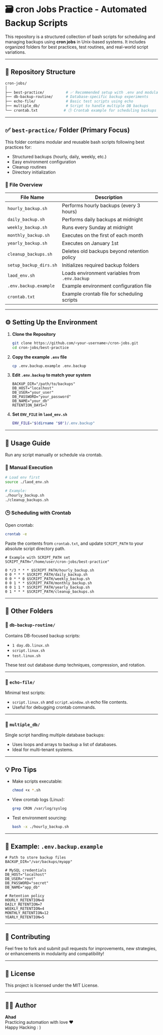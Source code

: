 
# 🗃️ cron Jobs Practice - Automated Backup Scripts

This repository is a structured collection of bash scripts for scheduling and managing backups using **cron jobs** in Unix-based systems. It includes organized folders for best practices, test routines, and real-world script variations.

---

## 📁 Repository Structure

```bash
cron-jobs/
│
├── best-practice/          # ✅ Recommended setup with .env and modular scripts
├── db-backup-routine/      # Database-specific backup experiments
├── echo-file/              # Basic test scripts using echo
├── multiple_db/            # Script to handle multiple DB backups
└── crontab.txt            # 🕒 Crontab example for scheduling backups
```

---

## ✅ `best-practice/` Folder (Primary Focus)

This folder contains modular and reusable bash scripts following best practices for:

- Structured backups (hourly, daily, weekly, etc.)
- Easy environment configuration
- Cleanup routines
- Directory initialization

### 📄 File Overview

| File Name              | Description |
|------------------------|-------------|
| `hourly_backup.sh`     | Performs hourly backups (every 3 hours) |
| `daily_backup.sh`      | Performs daily backups at midnight |
| `weekly_backup.sh`     | Runs every Sunday at midnight |
| `monthly_backup.sh`    | Executes on the first of each month |
| `yearly_backup.sh`     | Executes on January 1st |
| `cleanup_backups.sh`   | Deletes old backups beyond retention policy |
| `setup_backup_dirs.sh` | Initializes required backup folders |
| `laod_env.sh`          | Loads environment variables from `.env.backup` |
| `.env.backup.example`  | Example environment configuration file |
| `crontab.txt`         | Example crontab file for scheduling scripts |

---

## ⚙️ Setting Up the Environment

1. **Clone the Repository**
   ```bash
   git clone https://github.com/<your-username>/cron-jobs.git
   cd cron-jobs/best-practice
   ```

2. **Copy the example `.env` file**
   ```bash
   cp .env.backup.example .env.backup
   ```

3. **Edit `.env.backup` to match your system**
   ```env
   BACKUP_DIR="/path/to/backups"
   DB_HOST="localhost"
   DB_USER="your_user"
   DB_PASSWORD="your_password"
   DB_NAME="your_db"
   RETENTION_DAYS=7
   ```

4. **Set `ENV_FILE` in `laod_env.sh`**
   ```bash
   ENV_FILE="$(dirname "$0")/.env.backup"
   ```

---

## 📌 Usage Guide

Run any script manually or schedule via crontab.

### 🔄 Manual Execution

```bash
# Load env first
source ./laod_env.sh

# Example:
./hourly_backup.sh
./cleanup_backups.sh
```

### 🕒 Scheduling with Crontab

Open crontab:
```bash
crontab -e
```

Paste the contents from `crontab.txt`, and update `SCRIPT_PATH` to your absolute script directory path.

```cron
# Example with SCRIPT_PATH set
SCRIPT_PATH="/home/user/cron-jobs/best-practice"

0 */3 * * * $SCRIPT_PATH/hourly_backup.sh
0 0 * * * $SCRIPT_PATH/daily_backup.sh
0 0 * * 0 $SCRIPT_PATH/weekly_backup.sh
0 0 1 * * $SCRIPT_PATH/monthly_backup.sh
0 0 1 1 * $SCRIPT_PATH/yearly_backup.sh
0 1 * * * $SCRIPT_PATH/cleanup_backups.sh
```

---

## 🧪 Other Folders

### 📁 `db-backup-routine/`

Contains DB-focused backup scripts:
- `1 day.db.linux.sh`
- `script.linux.sh`
- `test.linux.sh`

These test out database dump techniques, compression, and rotation.

---

### 📁 `echo-file/`

Minimal test scripts:
- `script.linux.sh` and `script.window.sh` echo file contents.
- Useful for debugging crontab commands.

---

### 📁 `multiple_db/`

Single script handling multiple database backups:
- Uses loops and arrays to backup a list of databases.
- Ideal for multi-tenant systems.

---

## 💡 Pro Tips

- Make scripts executable:
  ```bash
  chmod +x *.sh
  ```

- View crontab logs (Linux):
  ```bash
  grep CRON /var/log/syslog
  ```

- Test environment sourcing:
  ```bash
  bash -x ./hourly_backup.sh
  ```

---

## 📂 Example: `.env.backup.example`

```env
# Path to store backup files
BACKUP_DIR="/var/backups/myapp"

# MySQL credentials
DB_HOST="localhost"
DB_USER="root"
DB_PASSWORD="secret"
DB_NAME="app_db"

# Retention policy
HOURLY_RETENTION=8
DAILY_RETENTION=7
WEEKLY_RETENTION=4
MONTHLY_RETENTION=12
YEARLY_RETENTION=5
```

---

## 🤝 Contributing

Feel free to fork and submit pull requests for improvements, new strategies, or enhancements in modularity and compatibility!

---

## 📜 License

This project is licensed under the MIT License.

---

## 👨‍💻 Author

**Ahad**  
Practicing automation with love ♥  
Happy Hacking : )

